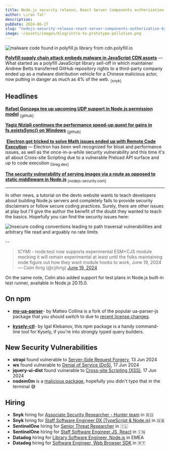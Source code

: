 ```yaml
---
title: Node.js security release, React Server Components authorization bypass, NodeConf EU and a collection of useful GitHub Actions
author: Liran Tal"
description: 
pubDate: 2024-06-27
slug: "nodejs-security-release-react-server-components-authorization-bypass"
image: ~/assets/images/blog/intro-to-prototype-pollution.png
---
```


![malware code found in polyfill.js library from cdn.polyfill.io](/images/newsletter/polyfill.png)

**[Polyfill supply chain attack embeds malware in JavaScript CDN assets](https://snyk.io/blog/polyfill-supply-chain-attack-js-cdn-assets/)** — What started as a polyfill JavaScript library sell-off in which maintainer Andrew Betts transferred GitHub repository rights to a third-party company ended up as a malware distribution vehicle for a Chinese malicious actor, now putting in danger as much as 4% of the web. <sub>[snyk]</sub>

## **Headlines**

​[**Rafael Gonzaga tee up upcoming UDP support in Node.js permission model**](https://github.com/nodejs/node/pull/53398) <sub>[github]</sub>

​[**Yagiz Nizipli continues the performance speed-up quest for gains in fs.existsSync() on Windows**](https://github.com/nodejs/node/pull/53537) <sub>[github]</sub>

​
​[**Electron got tricked to solve Math issues ended up with Remote Code Execution**](https://0reg.dev/blog/electron-math) — Electron has been well recognized for bloat and performance issues, as well as the once-in-a-while security vulnerability and this time it's all about Cross-site Scripting due to a vulnerable Preload API surface and up to code execution <sub>[0reg.dev]</sub>

[**The security vulnerability of serving images via a route as opposed to static middleware in Node.js**](https://www.nodejs-security.com/blog/security-vulnerability-serving-images-via-route-nodejs) <sub>[nodejs-security.com]</sub>

<hr/>

In other news, a tutorial on the devto website wants to teach developers about building Node.js servers and completely fails to provide security disclaimers or follow secure coding practices. Surely, there are other issues at play but I'll give the author the benefit of the doubt they wanted to teach the basics. Hopefully you can find the security issues here:

![Insecure coding conventions leading to path traversal vulnerabilities and arbitrary file read and arguably no rate limits](/images/newsletter/login-route-error.png)

--

> ICYMI - node:test now supports experimental ESM+CJS module mocking it will remain experimental at least until the folks maintaining node figure out how they want module hooks to work, June 19, 2024​
— Colin Ihrig (@cjihrig) [June 19, 2024](https://x.com/cjihrig/status/1803436863937511830)

On the same note, Colin also added support for test plans in Node.js built-in test runner, available in Node.js 20.15.0.

## **On npm** 

- ​[**my-ua-parser**](https://github.com/mcollina/my-ua-parser)​ - by Matteo Collina is a fork of the popular ua-parser-js package that you should switch to due to [recent license changes](https://adventures.nodeland.dev/archive/what-happens-when-a-major-npm-library-goes/)​.

- ​[**kysely-ctl**](https://github.com/kysely-org/kysely-ctl)​ - by Igal Klebanov, this npm package is a handy command-line tool for Kysely, if you're into strongly typed query builders.

## **New Security Vulnerabilities**

- **strapi** found vulnerable to [Server-Side Request Forgery](https://security.snyk.io/package/npm/strapi), 13 Jun 2024
- **ws** found vulnerable to [Denial of Service (DoS)](https://security.snyk.io/vuln/SNYK-JS-WS-7266574), 17 Jun 2024
- **jquery-ui-dist** found vulnerable to [Cross-site Scripting (XSS)](https://security.snyk.io/vuln/SNYK-JS-JQUERYUIDIST-7266555), 17 Jun 2024
- **nodem0m** is a [malicious package](https://security.snyk.io/package/npm/nodem0m), hopefully you didn't typo that in the terminal 😅

## **Hiring**

- **Snyk** hiring for [Associate Security Researcher - Hunter team](https://grnh.se/036da5652us) in 🇷🇴
- **Snyk** hiring for [Staff Software Engineer DX (TypeScript & Node.js)](https://grnh.se/15231ae52us) in 🇬🇧
- **SentinelOne** hiring for [Senior Threat Researcher](https://www.sentinelone.com/jobs/?gh_jid=6005050003) in 🇮🇱
- **SentinelOne** hiring for [Staff Software Engineer JS, React](https://www.sentinelone.com/jobs/?gh_jid=6027824003) in 🇮🇳
- **Datadog** hiring for [Library Software Engineer, Node.js](https://careers.datadoghq.com/detail/5863184/?gh_jid=5863184) in EMEA
- **Datadog** hiring for [Software Engineer, Web Browser SDK](https://careers.datadoghq.com/detail/5731186/?gh_jid=5731186) in 🇵🇹